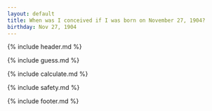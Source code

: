 ```yaml
---
layout: default
title: When was I conceived if I was born on November 27, 1904?
birthday: Nov 27, 1904
---
```


{% include header.md %}

{% include guess.md %}

{% include calculate.md %}

{% include safety.md %}

{% include footer.md %}



